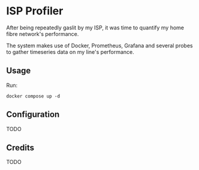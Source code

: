 # ISP Profiler

After being repeatedly gaslit by my ISP, it was time to quantify my home fibre
network's performance.

The system makes use of Docker, Prometheus, Grafana and several probes to gather
timeseries data on my line's performance.

## Usage

Run:

```
docker compose up -d
```

## Configuration

TODO

## Credits

TODO
